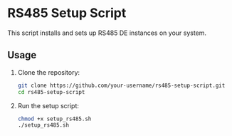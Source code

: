 # RS485 Setup Script

This script installs and sets up RS485 DE instances on your system.

## Usage

1. Clone the repository:
   ```bash
   git clone https://github.com/your-username/rs485-setup-script.git
   cd rs485-setup-script
   ```
2. Run the setup script:
   ```bash
   chmod +x setup_rs485.sh
   ./setup_rs485.sh
   ```
